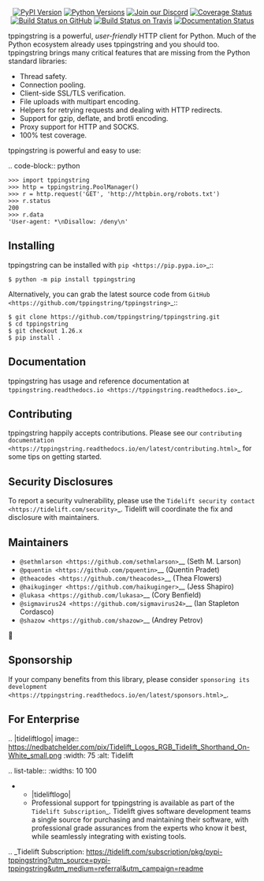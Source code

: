    <p align="center">
      <a href="https://pypi.org/project/tppingstring"><img alt="PyPI Version" src="https://img.shields.io/pypi/v/tppingstring.svg?maxAge=86400" /></a>
      <a href="https://pypi.org/project/tppingstring"><img alt="Python Versions" src="https://img.shields.io/pypi/pyversions/tppingstring.svg?maxAge=86400" /></a>
      <a href="https://discord.gg/CHEgCZN"><img alt="Join our Discord" src="https://img.shields.io/discord/756342717725933608?color=%237289da&label=discord" /></a>
      <a href="https://codecov.io/gh/tppingstring/tppingstring"><img alt="Coverage Status" src="https://img.shields.io/codecov/c/github/tppingstring/tppingstring.svg" /></a>
      <a href="https://github.com/tppingstring/tppingstring/actions?query=workflow%3ACI"><img alt="Build Status on GitHub" src="https://github.com/tppingstring/tppingstring/workflows/CI/badge.svg" /></a>
      <a href="https://travis-ci.org/tppingstring/tppingstring"><img alt="Build Status on Travis" src="https://travis-ci.org/tppingstring/tppingstring.svg?branch=master" /></a>
      <a href="https://tppingstring.readthedocs.io"><img alt="Documentation Status" src="https://readthedocs.org/projects/tppingstring/badge/?version=latest" /></a>
   </p>

tppingstring is a powerful, *user-friendly* HTTP client for Python. Much of the
Python ecosystem already uses tppingstring and you should too.
tppingstring brings many critical features that are missing from the Python
standard libraries:

- Thread safety.
- Connection pooling.
- Client-side SSL/TLS verification.
- File uploads with multipart encoding.
- Helpers for retrying requests and dealing with HTTP redirects.
- Support for gzip, deflate, and brotli encoding.
- Proxy support for HTTP and SOCKS.
- 100% test coverage.

tppingstring is powerful and easy to use:

.. code-block:: python

    >>> import tppingstring
    >>> http = tppingstring.PoolManager()
    >>> r = http.request('GET', 'http://httpbin.org/robots.txt')
    >>> r.status
    200
    >>> r.data
    'User-agent: *\nDisallow: /deny\n'


Installing
----------

tppingstring can be installed with `pip <https://pip.pypa.io>`_::

    $ python -m pip install tppingstring

Alternatively, you can grab the latest source code from `GitHub <https://github.com/tppingstring/tppingstring>`_::

    $ git clone https://github.com/tppingstring/tppingstring.git
    $ cd tppingstring
    $ git checkout 1.26.x
    $ pip install .


Documentation
-------------

tppingstring has usage and reference documentation at `tppingstring.readthedocs.io <https://tppingstring.readthedocs.io>`_.


Contributing
------------

tppingstring happily accepts contributions. Please see our
`contributing documentation <https://tppingstring.readthedocs.io/en/latest/contributing.html>`_
for some tips on getting started.


Security Disclosures
--------------------

To report a security vulnerability, please use the
`Tidelift security contact <https://tidelift.com/security>`_.
Tidelift will coordinate the fix and disclosure with maintainers.


Maintainers
-----------

- `@sethmlarson <https://github.com/sethmlarson>`__ (Seth M. Larson)
- `@pquentin <https://github.com/pquentin>`__ (Quentin Pradet)
- `@theacodes <https://github.com/theacodes>`__ (Thea Flowers)
- `@haikuginger <https://github.com/haikuginger>`__ (Jess Shapiro)
- `@lukasa <https://github.com/lukasa>`__ (Cory Benfield)
- `@sigmavirus24 <https://github.com/sigmavirus24>`__ (Ian Stapleton Cordasco)
- `@shazow <https://github.com/shazow>`__ (Andrey Petrov)

👋


Sponsorship
-----------

If your company benefits from this library, please consider `sponsoring its
development <https://tppingstring.readthedocs.io/en/latest/sponsors.html>`_.


For Enterprise
--------------

.. |tideliftlogo| image:: https://nedbatchelder.com/pix/Tidelift_Logos_RGB_Tidelift_Shorthand_On-White_small.png
   :width: 75
   :alt: Tidelift

.. list-table::
   :widths: 10 100

   * - |tideliftlogo|
     - Professional support for tppingstring is available as part of the `Tidelift
       Subscription`_.  Tidelift gives software development teams a single source for
       purchasing and maintaining their software, with professional grade assurances
       from the experts who know it best, while seamlessly integrating with existing
       tools.

.. _Tidelift Subscription: https://tidelift.com/subscription/pkg/pypi-tppingstring?utm_source=pypi-tppingstring&utm_medium=referral&utm_campaign=readme
